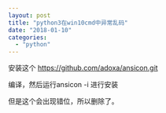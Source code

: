 ```yaml
---
layout: post
title: "python3在win10cmd中异常乱码"
date: "2018-01-10"
categories: 
  - "python"
---
```


安装这个 https://github.com/adoxa/ansicon.git

编译，然后运行ansicon -i 进行安装

但是这个会出现错位，所以删除了。
